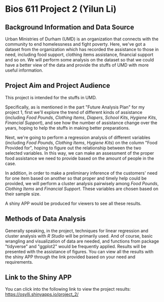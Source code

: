 **Bios 611 Project 2** (Yilun Li)
===

## Background Information and Data Source

Urban Ministries of Durham (UMD) is an organization that connects with the community to end homelessness and fight poverty. Here, we've got a dataset from the organization which has recorded the assistance to those in need, including food support, clothing items assistance, financial support and so on. We will perform some analysis on the dataset so that we could have a better view of the data and provide the stuffs of UMD with more useful information.

## Project Aim and Project Audience

This project is intended for the stuffs in UMD. 

Specifically, as is mentioned in the part "Future Analysis Plan" for my project 1, first we'll explore the trend of different kinds of assistance (including *Food Pounds*, *Clothing Items*, *Diapers*, *School Kits*, *Hygiene Kits*, *Financial Support*), and see how the number of assistance change over the years, hoping to help the stuffs in making better preparations.

Next, we're going to perform a regression analysis of different variables (including *Food Pounds*, *Clothing Items*, *Hygiene Kits*) on the column "Food Provided for", hoping to figure out the relationship between the two selected variables. In this way, we can make an assessment of the proper food assistance we need to provide based on the amount of people in the case. 

In addition, in order to make a preliminary inference of the customers' need for one item based on another so that proper and timely help could be provided, we will perform a cluster analysis pairwisely among *Food Pounds*, *Clothing Items* and *Financial Support*. These variables are chosen based on their sample size. 

A shiny APP would be produced for viewers to see all these results.

## Methods of Data Analysis

Generally speaking, in the project, techniques for linear regression and cluster analysis with *R Studio* will be primarily used. And of course, basic wrangling and visualization of data are needed, and functions from package "tidyverse" and "ggplot2" would be frequently applied. Results will be presented with the assistance of figures. You can view all the results with the shiny APP through the link provided based on your need and requirements.

## Link to the Shiny APP

You can click into the following link to view the project results: https://osylli.shinyapps.io/project_2/